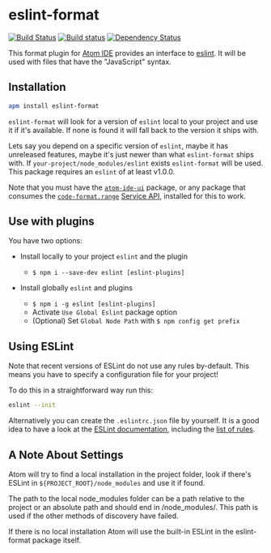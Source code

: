 # eslint-format

[![Build Status](https://travis-ci.org/AtomFormat/eslint-format.svg?branch=master)](https://travis-ci.org/AtomFormat/eslint-format)
[![Build status](https://ci.appveyor.com/api/projects/status/eyr68a1cn96e37ra?svg=true)](https://ci.appveyor.com/project/UziTech/eslint-format)
[![Dependency Status](https://david-dm.org/AtomFormat/eslint-format.svg)](https://david-dm.org/AtomFormat/eslint-format)

This format plugin for [Atom IDE](https://ide.atom.io/) provides
an interface to [eslint](http://eslint.org). It will be used with files that
have the "JavaScript" syntax.

## Installation

```sh
apm install eslint-format
```

`eslint-format` will look for a version of `eslint` local to your project and
use it if it's available. If none is found it will fall back to the version it
ships with.

Lets say you depend on a specific version of `eslint`, maybe it has unreleased
features, maybe it's just newer than what `eslint-format` ships with. If
`your-project/node_modules/eslint` exists `eslint-format` will be used.
This package requires an `eslint` of at least v1.0.0.

Note that you must have the [`atom-ide-ui`](https://atom.io/packages/atom-ide-ui) package, or any package that consumes the
[`code-format.range`](https://github.com/facebook-atom/atom-ide-ui/blob/master/docs/code-format.md)
[Service API](https://flight-manual.atom.io/behind-atom/sections/interacting-with-other-packages-via-services/),
installed for this to work.

## Use with plugins

You have two options:

*   Install locally to your project `eslint` and the plugin

    *   `$ npm i --save-dev eslint [eslint-plugins]`

*   Install globally `eslint` and plugins

    *   `$ npm i -g eslint [eslint-plugins]`
    *   Activate `Use Global Eslint` package option
    *   (Optional) Set `Global Node Path` with `$ npm config get prefix`

## Using ESLint

Note that recent versions of ESLint do not use any rules by-default. This
means you have to specify a configuration file for your project!

To do this in a straightforward way run this:

```sh
eslint --init
```

Alternatively you can create the `.eslintrc.json` file by yourself. It is a good
idea to have a look at the [ESLint documentation](http://eslint.org/docs/user-guide/configuring),
including the [list of rules](http://eslint.org/docs/rules/).

## A Note About Settings

Atom will try to find a local installation in the project folder, look if there's ESLint in `${PROJECT_ROOT}/node_modules` and use it if found.

The path to the local node_modules folder can be a path relative to the project or an absolute path and should end in /node_modules/. This path is used if the other methods of discovery have failed.

If there is no local installation Atom will use the built-in ESLint in the eslint-format package itself.
